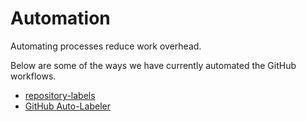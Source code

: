 # Automation
Automating processes reduce work overhead.

Below are some of the ways we have currently automated the GitHub workflows.

- [repository-labels](repository-labels.md)
- [GitHub Auto-Labeler](gitHub-auto-labeler.md)


